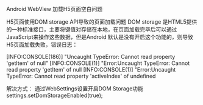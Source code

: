 
Android WebView 加载H5页面空白问题

H5页面使用DOM storage API导致的页面加载问题 DOM storage 是HTML5提供的一种标准接口，主要将键值对存储在本地，在页面加载完毕后可以通过JavaScript来操作这些数据，但是Android 默认是没有开启这个功能的，则导致H5页面加载失败，错误日志：

[INFO:CONSOLE(186)] "Uncaught TypeError: Cannot read property 'getItem' of null" [INFO:CONSOLE(1)] "Error:Uncaught TypeError: Cannot read property 'getItem' of null [INFO:CONSOLE(1)] "Error:Uncaught TypeError: Cannot read property 'activeIndex' of undefined

解决方式： 通过WebSettings设置开启DOM Storage功能 settings.setDomStorageEnabled(true);
